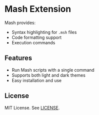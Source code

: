 # Mash Extension

Mash provides:
- Syntax highlighting for `.msh` files
- Code formatting support
- Execution commands

## Features
- Run Mash scripts with a single command
- Supports both light and dark themes
- Easy installation and use

## License
MIT License. See [LICENSE](LICENSE).
